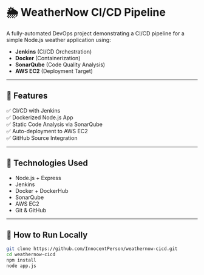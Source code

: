 # 🌦️ WeatherNow CI/CD Pipeline

A fully-automated DevOps project demonstrating a CI/CD pipeline for a simple Node.js weather application using:

- **Jenkins** (CI/CD Orchestration)
- **Docker** (Containerization)
- **SonarQube** (Code Quality Analysis)
- **AWS EC2** (Deployment Target)

---

## 🚀 Features

✅ CI/CD with Jenkins  
✅ Dockerized Node.js App  
✅ Static Code Analysis via SonarQube  
✅ Auto-deployment to AWS EC2  
✅ GitHub Source Integration  

---

## 🧰 Technologies Used

- Node.js + Express
- Jenkins
- Docker + DockerHub
- SonarQube
- AWS EC2
- Git & GitHub

---

## 🔧 How to Run Locally

```bash
git clone https://github.com/InnocentPerson/weathernow-cicd.git
cd weathernow-cicd
npm install
node app.js
